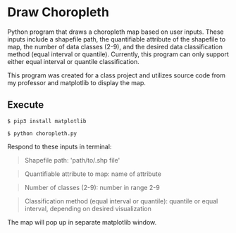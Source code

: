 # Draw Choropleth

Python program that draws a choropleth map based on user inputs. These inputs include a shapefile path, the quantifiable attribute of the shapefile to map, the number of data classes (2-9), and the desired data classification method (equal interval or quantile).
Currently, this program can only support either equal interval or quantile classification. 

This program was created for a class project and utilizes source code from my professor and matplotlib to display the map.

## Execute
```
$ pip3 install matplotlib

$ python choropleth.py
```
Respond to these inputs in terminal:

> Shapefile path: 'path/to/.shp file'

> Quantifiable attribute to map: name of attribute

> Number of classes (2-9): number in range 2-9

> Classification method (equal interval or quantile): quantile or equal interval, depending on desired visualization

The map will pop up in separate matplotlib window. 

